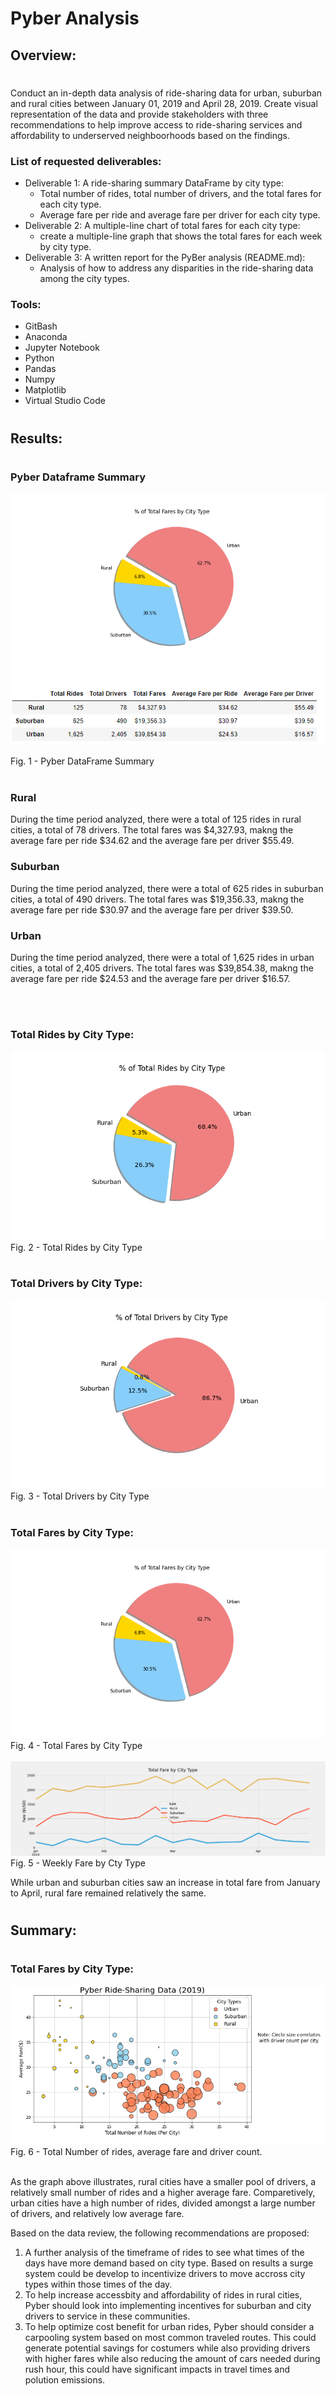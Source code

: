 # Pyber Analysis

## Overview:
#
Conduct an in-depth data analysis of ride-sharing data for urban, suburban and rural cities between January 01, 2019 and April 28, 2019. Create visual representation of the data and provide stakeholders with three recommendations to help improve access to ride-sharing services and affordability to underserved neighboorhoods based on the findings.

### List of requested deliverables:
- Deliverable 1: A ride-sharing summary DataFrame by city type:
    * Total number of rides, total number of drivers, and the total fares for each city type.
    * Average fare per ride and average fare per driver for each city type.
- Deliverable 2: A multiple-line chart of total fares for each city type:
    * create a multiple-line graph that shows the total fares for each week by city type.
- Deliverable 3: A written report for the PyBer analysis (README.md):
    * Analysis of how to address any disparities in the ride-sharing data among the city types.

### Tools:
- GitBash
- Anaconda
- Jupyter Notebook
- Python
- Pandas
- Numpy
- Matplotlib
- Virtual Studio Code
#
## Results: 
#
### Pyber Dataframe Summary
![Picture: Update](./analysis/Fig5.png)
<img src=https://raw.githubusercontent.com/vandenesserm/Pyber_Analysis/main/Resources/Pyber_Summary_df.png> 
 <figcaption> Fig. 1 - Pyber DataFrame Summary </figcaption>
</br>


### Rural
During the time period analyzed, there were a total of 125 rides in rural cities, a total of 78 drivers. The total fares was $4,327.93, makng the average fare per ride $34.62 and the average fare per driver $55.49.
<br />

### Suburban
During the time period analyzed, there were a total of 625 rides in suburban cities, a total of 490 drivers. The total fares was $19,356.33, makng the average fare per ride $30.97 and the average fare per driver $39.50.
</br>

### Urban
During the time period analyzed, there were a total of 1,625 rides in urban cities, a total of 2,405 drivers. The total fares was $39,854.38, makng the average fare per ride $24.53 and the average fare per driver $16.57.

</br>
</br
>

### Total Rides by City Type:
<img src=https://raw.githubusercontent.com/vandenesserm/Pyber_Analysis/main/analysis/Fig6.png> 
 <figcaption> Fig. 2 - Total Rides by City Type </figcaption>
</br>

### Total Drivers by City Type:
<img src=https://raw.githubusercontent.com/vandenesserm/Pyber_Analysis/main/analysis/Fig7.png> 
 <figcaption> Fig. 3 - Total Drivers by City Type </figcaption>
</br>

### Total Fares by City Type:
<img src=https://raw.githubusercontent.com/vandenesserm/Pyber_Analysis/main/analysis/Fig5.png> 
 <figcaption> Fig. 4 - Total Fares by City Type </figcaption>
 </br>

 <img src=https://raw.githubusercontent.com/vandenesserm/Pyber_Analysis/main/analysis/PyBer_fare_summary.png> 
 <figcaption> Fig. 5 - Weekly Fare by Cty Type </figcaption>

While urban and suburban cities saw an increase in total fare from January to April, rural fare remained relatively the same. 
</br>

#
## Summary: 
#
### Total Fares by City Type:
<img src=https://raw.githubusercontent.com/vandenesserm/Pyber_Analysis/main/analysis/Avg%20Fare%20-%20number%20rides%20-%20per%20city.png> 
 <figcaption> Fig. 6 - Total Number of rides, average fare and driver count. </figcaption>
 </br>

As the graph above illustrates, rural cities have a smaller pool of drivers, a relatively small number of rides and a higher average fare. Comparetively, urban cities have a high number of rides, divided amongst a large number of drivers, and relatively low average fare.

Based on the data review, the following recommendations are proposed:

1) A further analysis of the timeframe of rides to see what times of the days have more demand based on city type. Based on results a surge system could be develop to incentivize drivers to move accross city types within those times of the day.  
2) To help increase accessbity and affordability of rides in rural cities, Pyber should look into implementing incentives for suburban and city drivers to service in these communities.
2) To help optimize cost benefit for urban rides, Pyber should consider a carpooling system based on most common traveled routes. This could generate potential savings for costumers while also providing drivers with higher fares while also reducing the amount of cars needed during rush hour, this could have significant impacts in travel times and polution emissions.